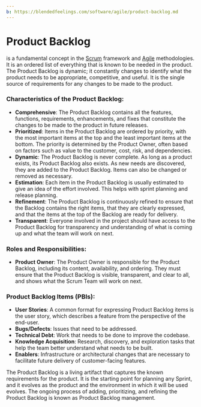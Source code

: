 ```yaml
---
b: https://blendedfeelings.com/software/agile/product-backlog.md
---
```


# Product Backlog 
is a fundamental concept in the [Scrum](sprint.md) framework and [Agile](agile-methodology.md) methodologies. It is an ordered list of everything that is known to be needed in the product. The Product Backlog is dynamic; it constantly changes to identify what the product needs to be appropriate, competitive, and useful. It is the single source of requirements for any changes to be made to the product.

### Characteristics of the Product Backlog:

- **Comprehensive**: The Product Backlog contains all the features, functions, requirements, enhancements, and fixes that constitute the changes to be made to the product in future releases.
- **Prioritized**: Items in the Product Backlog are ordered by priority, with the most important items at the top and the least important items at the bottom. The priority is determined by the Product Owner, often based on factors such as value to the customer, cost, risk, and dependencies.
- **Dynamic**: The Product Backlog is never complete. As long as a product exists, its Product Backlog also exists. As new needs are discovered, they are added to the Product Backlog. Items can also be changed or removed as necessary.
- **Estimation**: Each item in the Product Backlog is usually estimated to give an idea of the effort involved. This helps with sprint planning and release planning.
- **Refinement**: The Product Backlog is continuously refined to ensure that the Backlog contains the right items, that they are clearly expressed, and that the items at the top of the Backlog are ready for delivery.
- **Transparent**: Everyone involved in the project should have access to the Product Backlog for transparency and understanding of what is coming up and what the team will work on next.

### Roles and Responsibilities:

- **Product Owner**: The Product Owner is responsible for the Product Backlog, including its content, availability, and ordering. They must ensure that the Product Backlog is visible, transparent, and clear to all, and shows what the Scrum Team will work on next.

### Product Backlog Items (PBIs):

- **User Stories**: A common format for expressing Product Backlog items is the user story, which describes a feature from the perspective of the end-user.
- **Bugs/Defects**: Issues that need to be addressed.
- **Technical Debt**: Work that needs to be done to improve the codebase.
- **Knowledge Acquisition**: Research, discovery, and exploration tasks that help the team better understand what needs to be built.
- **Enablers**: Infrastructure or architectural changes that are necessary to facilitate future delivery of customer-facing features.

The Product Backlog is a living artifact that captures the known requirements for the product. It is the starting point for planning any Sprint, and it evolves as the product and the environment in which it will be used evolves. The ongoing process of adding, prioritizing, and refining the Product Backlog is known as Product Backlog management.